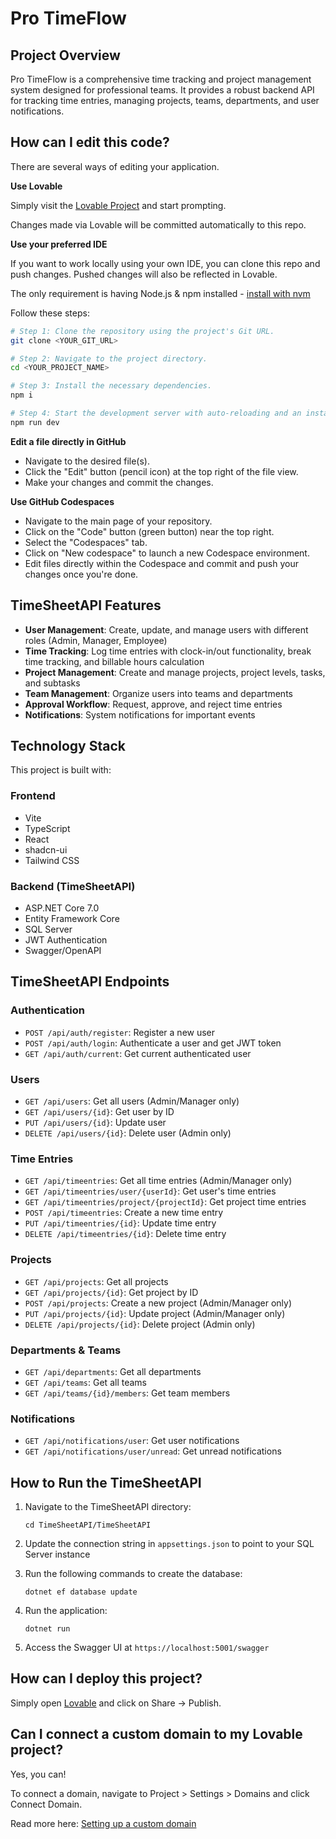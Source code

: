 # Pro TimeFlow

## Project Overview

Pro TimeFlow is a comprehensive time tracking and project management system designed for professional teams. It provides a robust backend API for tracking time entries, managing projects, teams, departments, and user notifications.

## How can I edit this code?

There are several ways of editing your application.

**Use Lovable**

Simply visit the [Lovable Project](https://lovable.dev/projects/ebf48bcc-b954-46ad-a898-3d6bcad821fa) and start prompting.

Changes made via Lovable will be committed automatically to this repo.

**Use your preferred IDE**

If you want to work locally using your own IDE, you can clone this repo and push changes. Pushed changes will also be reflected in Lovable.

The only requirement is having Node.js & npm installed - [install with nvm](https://github.com/nvm-sh/nvm#installing-and-updating)

Follow these steps:

```sh
# Step 1: Clone the repository using the project's Git URL.
git clone <YOUR_GIT_URL>

# Step 2: Navigate to the project directory.
cd <YOUR_PROJECT_NAME>

# Step 3: Install the necessary dependencies.
npm i

# Step 4: Start the development server with auto-reloading and an instant preview.
npm run dev
```

**Edit a file directly in GitHub**

- Navigate to the desired file(s).
- Click the "Edit" button (pencil icon) at the top right of the file view.
- Make your changes and commit the changes.

**Use GitHub Codespaces**

- Navigate to the main page of your repository.
- Click on the "Code" button (green button) near the top right.
- Select the "Codespaces" tab.
- Click on "New codespace" to launch a new Codespace environment.
- Edit files directly within the Codespace and commit and push your changes once you're done.

## TimeSheetAPI Features

- **User Management**: Create, update, and manage users with different roles (Admin, Manager, Employee)
- **Time Tracking**: Log time entries with clock-in/out functionality, break time tracking, and billable hours calculation
- **Project Management**: Create and manage projects, project levels, tasks, and subtasks
- **Team Management**: Organize users into teams and departments
- **Approval Workflow**: Request, approve, and reject time entries
- **Notifications**: System notifications for important events

## Technology Stack

This project is built with:

### Frontend
- Vite
- TypeScript
- React
- shadcn-ui
- Tailwind CSS

### Backend (TimeSheetAPI)
- ASP.NET Core 7.0
- Entity Framework Core
- SQL Server
- JWT Authentication
- Swagger/OpenAPI

## TimeSheetAPI Endpoints

### Authentication
- `POST /api/auth/register`: Register a new user
- `POST /api/auth/login`: Authenticate a user and get JWT token
- `GET /api/auth/current`: Get current authenticated user

### Users
- `GET /api/users`: Get all users (Admin/Manager only)
- `GET /api/users/{id}`: Get user by ID
- `PUT /api/users/{id}`: Update user
- `DELETE /api/users/{id}`: Delete user (Admin only)

### Time Entries
- `GET /api/timeentries`: Get all time entries (Admin/Manager only)
- `GET /api/timeentries/user/{userId}`: Get user's time entries
- `GET /api/timeentries/project/{projectId}`: Get project time entries
- `POST /api/timeentries`: Create a new time entry
- `PUT /api/timeentries/{id}`: Update time entry
- `DELETE /api/timeentries/{id}`: Delete time entry

### Projects
- `GET /api/projects`: Get all projects
- `GET /api/projects/{id}`: Get project by ID
- `POST /api/projects`: Create a new project (Admin/Manager only)
- `PUT /api/projects/{id}`: Update project (Admin/Manager only)
- `DELETE /api/projects/{id}`: Delete project (Admin only)

### Departments & Teams
- `GET /api/departments`: Get all departments
- `GET /api/teams`: Get all teams
- `GET /api/teams/{id}/members`: Get team members

### Notifications
- `GET /api/notifications/user`: Get user notifications
- `GET /api/notifications/user/unread`: Get unread notifications

## How to Run the TimeSheetAPI

1. Navigate to the TimeSheetAPI directory:
   ```
   cd TimeSheetAPI/TimeSheetAPI
   ```

2. Update the connection string in `appsettings.json` to point to your SQL Server instance

3. Run the following commands to create the database:
   ```
   dotnet ef database update
   ```

4. Run the application:
   ```
   dotnet run
   ```

5. Access the Swagger UI at `https://localhost:5001/swagger`

## How can I deploy this project?

Simply open [Lovable](https://lovable.dev/projects/ebf48bcc-b954-46ad-a898-3d6bcad821fa) and click on Share -> Publish.

## Can I connect a custom domain to my Lovable project?

Yes, you can!

To connect a domain, navigate to Project > Settings > Domains and click Connect Domain.

Read more here: [Setting up a custom domain](https://docs.lovable.dev/tips-tricks/custom-domain#step-by-step-guide)
